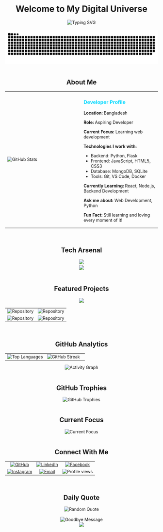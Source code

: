 # <div align="center">Welcome to My Digital Universe</div>

<div align="center">
  <img src="https://readme-typing-svg.herokuapp.com?font=Orbitron&size=35&duration=2500&pause=1000&color=00D9FF&center=true&vCenter=true&width=1000&lines=Hi+there!+I'm+MD.+Khaliduzzaman+Tanoy;Aspiring+Developer;Learning+and+Building;Code+Enthusiast" alt="Typing SVG" />
</div>

<div align="center">
  <img src="https://user-images.githubusercontent.com/73097560/115834477-dbab4500-a447-11eb-908a-139a6edaec5c.gif" width="100%" height="2" />
</div>

<div align="center">
  <img src="https://github.com/Platane/snk/raw/output/github-contribution-grid-snake-dark.svg" alt="Snake animation" />
</div>

<div align="center">
  <img src="https://user-images.githubusercontent.com/73097560/115834477-dbab4500-a447-11eb-908a-139a6edaec5c.gif" width="100%" height="2" />
</div>

## <div align="center">About Me</div>

<div align="center">
  <table>
    <tr>
      <td width="50%">
        <img src="https://github-readme-stats.vercel.app/api?username=khaliduzzamantanoy&show_icons=true&theme=algolia&hide_border=true&bg_color=0D1117&title_color=00D9FF&icon_color=00D9FF&text_color=FFF&border_radius=10" alt="GitHub Stats" />
      </td>
      <td width="50%">
        <div align="left">
          <h3 style="color: #00D9FF;">Developer Profile</h3>
          <p><strong>Location:</strong> Bangladesh</p>
          <p><strong>Role:</strong> Aspiring Developer</p>
          <p><strong>Current Focus:</strong> Learning web development</p>
          <p><strong>Technologies I work with:</strong></p>
          <ul>
            <li>Backend: Python, Flask</li>
            <li>Frontend: JavaScript, HTML5, CSS3</li>
            <li>Database: MongoDB, SQLite</li>
            <li>Tools: Git, VS Code, Docker</li>
          </ul>
          <p><strong>Currently Learning:</strong> React, Node.js, Backend Development</p>
          <p><strong>Ask me about:</strong> Web Development, Python</p>
          <p><strong>Fun Fact:</strong> Still learning and loving every moment of it!</p>
        </div>
      </td>
    </tr>
  </table>
</div>

<div align="center">
  <img src="https://user-images.githubusercontent.com/73097560/115834477-dbab4500-a447-11eb-908a-139a6edaec5c.gif" width="100%" height="2" />
</div>

## <div align="center">Tech Arsenal</div>

<div align="center">
  <img src="https://skillicons.dev/icons?i=python,js,html,css,flask,mongodb,git,vscode,docker&theme=dark" />
</div>

<div align="center">
  <img src="https://github-readme-tech-stack.vercel.app/api/cards?title=Tech+Stack&align=center&titleAlign=center&fontSize=20&lineCount=2&theme=algolia&line1=python%2Cpython%2C3776ab%3Bjavascript%2Cjavascript%2Cf7df1e%3Bhtml5%2Chtml5%2Ce34f26%3B&line2=flask%2Cflask%2C000000%3Bmongodb%2Cmongodb%2C47a248%3Bgit%2Cgit%2Cf05032%3B" />
</div>

<div align="center">
  <img src="https://user-images.githubusercontent.com/73097560/115834477-dbab4500-a447-11eb-908a-139a6edaec5c.gif" width="100%" height="2" />
</div>

## <div align="center">Featured Projects</div>

<div align="center">
  <img src="https://github-readme-stats.vercel.app/api/top-repos/?username=khaliduzzamantanoy&theme=algolia&hide_border=true&bg_color=0D1117&title_color=00D9FF&text_color=FFF&border_radius=10" />
</div>

<div align="center">
  <table>
    <tr>
      <td width="50%">
        <img src="https://github-readme-stats.vercel.app/api/pin/?username=khaliduzzamantanoy&repo=bulkmail&theme=algolia&hide_border=true&bg_color=0D1117&title_color=00D9FF&text_color=FFF&border_radius=10" alt="Repository" />
      </td>
      <td width="50%">
        <img src="https://github-readme-stats.vercel.app/api/pin/?username=khaliduzzamantanoy&repo=wellness-tracker&theme=algolia&hide_border=true&bg_color=0D1117&title_color=00D9FF&text_color=FFF&border_radius=10" alt="Repository" />
      </td>
    </tr>
    <tr>
      <td width="50%">
        <img src="https://github-readme-stats.vercel.app/api/pin/?username=khaliduzzamantanoy&repo=doingflowcall&theme=algolia&hide_border=true&bg_color=0D1117&title_color=00D9FF&text_color=FFF&border_radius=10" alt="Repository" />
      </td>
      <td width="50%">
        <img src="https://github-readme-stats.vercel.app/api/pin/?username=khaliduzzamantanoy&repo=Pyredirect&theme=algolia&hide_border=true&bg_color=0D1117&title_color=00D9FF&text_color=FFF&border_radius=10" alt="Repository" />
      </td>
    </tr>
  </table>
</div>

<div align="center">
  <img src="https://user-images.githubusercontent.com/73097560/115834477-dbab4500-a447-11eb-908a-139a6edaec5c.gif" width="100%" height="2" />
</div>

## <div align="center">GitHub Analytics</div>

<div align="center">
  <table>
    <tr>
      <td width="50%">
        <img src="https://github-readme-stats.vercel.app/api/top-langs/?username=khaliduzzamantanoy&layout=compact&langs_count=8&theme=algolia&hide_border=true&bg_color=0D1117&title_color=00D9FF&text_color=FFF&border_radius=10" alt="Top Languages" />
      </td>
      <td width="50%">
        <img src="https://github-readme-streak-stats.herokuapp.com/?user=khaliduzzamantanoy&theme=algolia&hide_border=true&background=0D1117&ring=00D9FF&fire=00D9FF&currStreakLabel=00D9FF&border_radius=10" alt="GitHub Streak" />
      </td>
    </tr>
  </table>
</div>

<div align="center">
  <img src="https://github-readme-activity-graph.vercel.app/graph?username=khaliduzzamantanoy&theme=react-dark&hide_border=true&bg_color=0D1117&color=00D9FF&line=00D9FF&point=FFFFFF&area=true&area_color=00D9FF" alt="Activity Graph" />
</div>

<div align="center">
  <img src="https://user-images.githubusercontent.com/73097560/115834477-dbab4500-a447-11eb-908a-139a6edaec5c.gif" width="100%" height="2" />
</div>

## <div align="center">GitHub Trophies</div>

<div align="center">
  <img src="https://github-profile-trophy.vercel.app/?username=khaliduzzamantanoy&theme=algolia&no-frame=true&no-bg=true&margin-w=4&column=7" alt="GitHub Trophies" />
</div>

<div align="center">
  <img src="https://user-images.githubusercontent.com/73097560/115834477-dbab4500-a447-11eb-908a-139a6edaec5c.gif" width="100%" height="2" />
</div>

## <div align="center">Current Focus</div>

<div align="center">
  <img src="https://readme-typing-svg.herokuapp.com?font=Orbitron&size=20&duration=3000&pause=1000&color=00D9FF&center=true&vCenter=true&width=800&lines=Learning+Web+Development;Exploring+New+Technologies;Building+Projects;Improving+Coding+Skills;Growing+as+a+Developer" alt="Current Focus" />
</div>

<div align="center">
  <img src="https://user-images.githubusercontent.com/73097560/115834477-dbab4500-a447-11eb-908a-139a6edaec5c.gif" width="100%" height="2" />
</div>

## <div align="center">Connect With Me</div>

<div align="center">
  <table>
    <tr>
      <td align="center">
        <a href="https://github.com/khaliduzzamantanoy" target="_blank">
          <img src="https://img.shields.io/badge/GitHub-000000?style=for-the-badge&logo=github&logoColor=white&labelColor=000000&color=000000" alt="GitHub" />
        </a>
      </td>
      <td align="center">
        <a href="https://bd.linkedin.com/in/iamtanoy" target="_blank">
          <img src="https://img.shields.io/badge/LinkedIn-0077B5?style=for-the-badge&logo=linkedin&logoColor=white&labelColor=0077B5&color=0077B5" alt="LinkedIn" />
        </a>
      </td>
      <td align="center">
        <a href="https://www.facebook.com/crackerboy.812921" target="_blank">
          <img src="https://img.shields.io/badge/Facebook-1877F2?style=for-the-badge&logo=facebook&logoColor=white&labelColor=1877F2&color=1877F2" alt="Facebook" />
        </a>
      </td>
    </tr>
    <tr>
      <td align="center">
        <a href="https://www.instagram.com/crackerboy.812921/" target="_blank">
          <img src="https://img.shields.io/badge/Instagram-E4405F?style=for-the-badge&logo=instagram&logoColor=white&labelColor=E4405F&color=E4405F" alt="Instagram" />
        </a>
      </td>
      <td align="center">
        <a href="mailto:tanoymd586@gmail.com" target="_blank">
          <img src="https://img.shields.io/badge/Gmail-D14836?style=for-the-badge&logo=gmail&logoColor=white&labelColor=D14836&color=D14836" alt="Email" />
        </a>
      </td>
      <td align="center">
        <img src="https://komarev.com/ghpvc/?username=khaliduzzamantanoy&style=for-the-badge&color=00D9FF&labelColor=000000" alt="Profile views" />
      </td>
    </tr>
  </table>
</div>

<div align="center">
  <img src="https://user-images.githubusercontent.com/73097560/115834477-dbab4500-a447-11eb-908a-139a6edaec5c.gif" width="100%" height="2" />
</div>

## <div align="center">Daily Quote</div>

<div align="center">
  <img src="https://quotes-github-readme.vercel.app/api?type=horizontal&theme=algolia&border_radius=10" alt="Random Quote" />
</div>

<div align="center">
  <img src="https://user-images.githubusercontent.com/73097560/115834477-dbab4500-a447-11eb-908a-139a6edaec5c.gif" width="100%" height="2" />
</div>

<div align="center">
  <img src="https://readme-typing-svg.herokuapp.com?font=Orbitron&size=25&duration=3000&pause=1000&color=00D9FF&center=true&vCenter=true&width=800&lines=Thanks+for+visiting+my+profile;Let's+build+something+amazing+together;Happy+Coding" alt="Goodbye Message" />
</div>

<div align="center">
  <img src="https://capsule-render.vercel.app/api?type=waving&color=gradient&customColorList=0,2,2,5,30&height=120&section=footer&animation=twinkling" />
</div>
